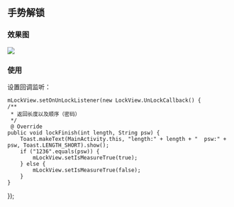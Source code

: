 ## 手势解锁

### 效果图

![](http://i.imgur.com/G4FUSxH.gif)

### 使用

设置回调监听：

    mLockView.setOnUnLockListener(new LockView.UnLockCallback() {
	/**
	 * 返回长度以及顺序（密码）
	 */
	 @ Override
	public void lockFinish(int length, String psw) {
		Toast.makeText(MainActivity.this, "length:" + length + "  psw:" + psw, Toast.LENGTH_SHORT).show();
		if ("1236".equals(psw)) {
			mLockView.setIsMeasureTrue(true);
		} else {
			mLockView.setIsMeasureTrue(false);
		}
	}
});
